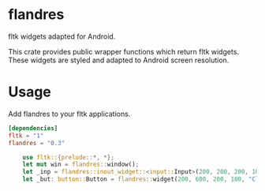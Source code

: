 # flandres
fltk widgets adapted for Android.

This crate provides public wrapper functions which return fltk widgets. These widgets are styled and adapted to Android screen resolution.

# Usage
Add flandres to your fltk applications.
```toml
[dependencies]
fltk = "1"
flandres = "0.3"
```

```rust
    use fltk::{prelude::*, *};
    let mut win = flandres::window();
    let _inp = flandres::inout_widget::<input::Input>(200, 200, 200, 100, "");
    let _but: button::Button = flandres::widget(200, 600, 200, 100, "Click Me!");
```